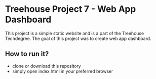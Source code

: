 # Treehouse Project 7 - Web App Dashboard

This project is a simple static website and is a part of the Treehouse Techdegree. The goal of this project was to create web app dashboard.

## How to run it?

- clone or download this repository
- simply open index.html in your preferred browser
